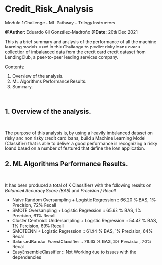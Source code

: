 # Credit_Risk_Analysis
Module 1 Challenge - ML Pathway - Trilogy Instructors

**@Author:** Eduardo Gil González-Madroño
**@Date:** 20th Dec 2021

This is a brief summary and analysis of the performance of all the machine learning models used in this Challenge to predict risky loans over a collection of imbalanced data from the credit card credit dataset from LendingClub, a peer-to-peer lending services company.

Contents:

1. Overview of the analysis.
2. ML Algorithms Performance Results.
3. Summary.
<br>

## 1. Overview of the analysis.
<br>

The purpose of this analysis is, by using a heavily imbalanced dataset on risky and non risky credit card loans, build a Machine Learning Model (Classifier) that is able to deliver a good performance in recognizing a risky loand based on a number of featured that define the loan application.

## 2. ML Algorithms Performance Results.
<br>

It has been produced a total of X Classifiers with the following results on *Balanced Accuracy Score (BAS)* and *Precision / Recall*:

* Naive Random Oversampling + Logistic Regression :: 66.20 % BAS, 1% Precision, 72% Recall
* SMOTE Oversampling + Logistic Regression :: 65.68 % BAS, 1% Precision, 61% Recall
* Cluster Centroids Undersampling + Logistic Regression :: 54.47 % BAS, 1% Percision, 69% Recall
* SMOTEENN + Logistic Regression :: 61.94 % BAS, 1% Precision, 64% Recall
* BalancedRandomForestClassifier :: 78.85 % BAS, 3% Precision, 70% Recall
* EasyEnsembleClassifier :: Not Working due to issues with the dependencies

